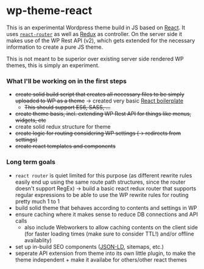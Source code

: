 # wp-theme-react

This is an experimental Wordpress theme build in JS based on [React](https://facebook.github.io/react/). It uses [`react-router`](https://github.com/ReactTraining/react-router) as well as [Redux](http://redux.js.org/) as controller. On the server side it makes use of the WP Rest API (v2), which gets extended for the necessary information to create a pure JS theme.

This is not meant to be superior over existing server side rendered WP themes, this is simply an experiment.

### What I'll be working on in the first steps
 * ~~create solid build script that creates all necessary files to be simply uploaded to WP as a theme~~ -> created very basic [React boilerplate](https://github.com/julianburr/react-boilerplate)
   * ~~This should support ES6, SASS, ...~~
 * ~~create theme basis, incl. extending WP Rest API for things like menus, widgets, etc~~
 * create solid redux structure for theme
 * ~~create logic for routing considering WP settings (-> redirects from settings)~~
 * ~~create react templates and components~~

### Long term goals
 * `react router` is quiet limited for this purpose (as different rewrite rules easily end up using the same route path structures, since the router doesn't support RegEx) -> build a basic react redux router that supports regular expressions to be able to use the WP rewrite rules for routing pretty much 1 to 1
 * build solid theme that behaves according to contents and settings in WP
 * ensure caching where it makes sense to reduce DB connections and API calls
   * also include Webworkers to allow caching contents on the client side (for faster loading times (make sure to consider TTL!) and/or offline availablity)
 * set up in-build SEO components ([JSON-LD](https://developers.google.com/search/docs/guides/intro-structured-data), sitemaps, etc.)
 * seperate API extension from theme into its own little plugin, to make the theme independent + make it availabe for others/other react themes
